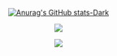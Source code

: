 <div align = "center">

<!--
**wonder21c/wonder21c** is a ✨ _special_ ✨ repository because its `README.md` (this file) appears on your GitHub profile.

Here are some ideas to get you started:

- 🔭 I’m currently working on ...
- 🌱 I’m currently learning ...
- 👯 I’m looking to collaborate on ...
- 🤔 I’m looking for help with ...
- 💬 Ask me about ...
- 📫 How to reach me: ...
- 😄 Pronouns: ...
- ⚡ Fun fact: ...
-->

[![Anurag's GitHub stats-Dark](https://github-readme-stats.vercel.app/api?username=wonder21c&show_icons=true&theme=dark#gh-dark-mode-only)](https://github.com/anuraghazra/github-readme-stats#gh-dark-mode-only)
<!-- [![Top Langs](https://github-readme-stats.vercel.app/api/top-langs/?username=wonder21c&layout=compact)](https://github.com/anuraghazra/github-readme-stats) -->

 
<a href="https://evanescent-fly-223.notion.site/Son-Coding-bea852fdb1554a71b7fad743e7053078" target="_blank"><img src="https://img.shields.io/badge/Notion-000000?style=for-the-badge&logo=Notion&logoColor=white">

 <a href="https://www.instagram.com/im.___.real/" target="_blank"><img src="https://img.shields.io/badge/Instagram-E4405F?style=for-the-badge&logo=Instagram&logoColor=white">

  </div>
